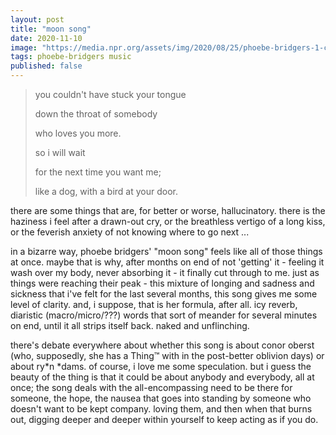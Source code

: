 ```yaml
---
layout: post
title: "moon song"
date: 2020-11-10
image: "https://media.npr.org/assets/img/2020/08/25/phoebe-bridgers-1-credit-frank-ockenfels_wide-22df25a4f7f59cbed433ba9ab23fd4a64d9ec195-s1500-c85.jpg"
tags: phoebe-bridgers music
published: false
---
```


> you couldn't have stuck your tongue
>
> down the throat of somebody
>
> who loves you more.
>
> so i will wait 
>
>for the next time you want me;
>
> like a dog, with a bird at your door.

there are some things that are, for better or worse, hallucinatory. there is the haziness i feel after a drawn-out cry, or the breathless vertigo of a long kiss, or the feverish anxiety of not knowing where to go next ...

in a bizarre way, phoebe bridgers' "moon song" feels like all of those things at once. maybe that is why, after months on end of not 'getting' it - feeling it wash over my body, never absorbing it - it finally cut through to me. just as things were reaching their peak - this mixture of longing and sadness and sickness that i've felt for the last several months, this song gives me some level of clarity. and, i suppose, that is her formula, after all. icy reverb, diaristic (macro/micro/???) words that sort of meander for several minutes on end, until it all strips itself back. naked and unflinching.

there's debate everywhere about whether this song is about conor oberst (who, supposedly, she has a Thing&trade; with in the post-better oblivion days) or about ry\*n \*dams. of course, i love me some speculation. but i guess the beauty of the thing is that it could be about anybody and everybody, all at once; the song deals with the all-encompassing need to be there for someone, the hope, the nausea that goes into standing by someone who doesn't want to be kept company. loving them, and then when that burns out, digging deeper and deeper within yourself to keep acting as if you do.

